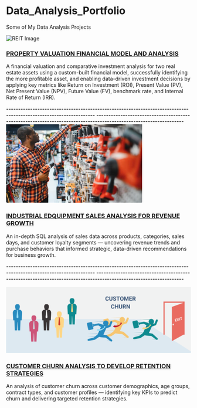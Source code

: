 # Data_Analysis_Portfolio
Some of My Data Analysis Projects


![REIT Image](https://github.com/JB-Obi/Property_Valuation_Financial_Model/blob/main/REIT%20Image.jpg)
### [PROPERTY VALUATION FINANCIAL MODEL AND ANALYSIS](https://github.com/Gracefullcst/Property_Valuation_Financial_Model)
A financial valuation and comparative investment analysis for two real estate assets using a custom-built financial model, successfully identifying the more profitable asset, and enabling data-driven investment decisions by applying key metrics like Return on Investment (ROI), Present Value (PV), Net Present Value (NPV), Future Value (FV), benchmark rate, and Internal Rate of Return (IRR).

**-----------------------------------------------------------------------------------------------------------------**
**-----------------------------------------------------------------------------------------------------------------**
![Equipment Sales Screenshot](https://github.com/JB-Obi/Industrial_Equipment_Sales_Analysis/blob/main/Equipment%20Sales.jpg)
### [INDUSTRIAL EDQUIPMENT SALES ANALYSIS FOR REVENUE GROWTH](https://github.com/JB-Obi/Industrial_Equipment_Sales_Analysis)
An in-depth SQL analysis of sales data across products, categories, sales days, and customer loyalty segments — uncovering revenue trends and purchase behaviors that informed strategic, data-driven recommendations for business growth.

**-----------------------------------------------------------------------------------------------------------------**
**-----------------------------------------------------------------------------------------------------------------**

![Customer Churn Image](https://github.com/JB-Obi/Customer_Churn_Analysis/blob/main/Customer%20churn%20image.png)
### [CUSTOMER CHURN ANALYSIS TO DEVELOP RETENTION STRATEGIES](https://github.com/JB-Obi/Customer_Churn_Analysis)
An analysis of customer churn across customer demographics, age groups, contract types, and customer profiles — identifying key KPIs to predict churn and delivering targeted retention strategies.
